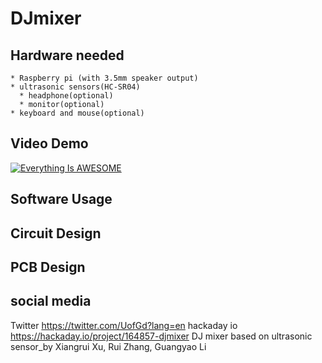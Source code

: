 
# DJmixer

## Hardware needed
```
* Raspberry pi (with 3.5mm speaker output)
* ultrasonic sensors(HC-SR04)
  * headphone(optional)
  * monitor(optional)
* keyboard and mouse(optional)
```
## Video Demo
[![Everything Is AWESOME](  http://img.youtube.com/vi/7w9ATuSODwc/maxresdefault.jpg)](https://www.youtube.com/watch?v=7w9ATuSODwc "Everything Is AWESOME")
## Software  Usage

## Circuit Design

## PCB Design

## social media
Twitter  https://twitter.com/UofGd?lang=en
hackaday io https://hackaday.io/project/164857-djmixer
DJ mixer based on ultrasonic sensor_by Xiangrui Xu, Rui Zhang, Guangyao Li
